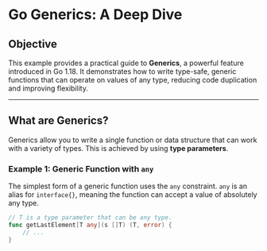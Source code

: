 # Go Generics: A Deep Dive

## Objective
This example provides a practical guide to **Generics**, a powerful feature introduced in Go 1.18. It demonstrates how to write type-safe, generic functions that can operate on values of any type, reducing code duplication and improving flexibility.

---

## What are Generics?

Generics allow you to write a single function or data structure that can work with a variety of types. This is achieved by using **type parameters**.

### Example 1: Generic Function with `any`

The simplest form of a generic function uses the `any` constraint. `any` is an alias for `interface{}`, meaning the function can accept a value of absolutely any type.

```go
// T is a type parameter that can be any type.
func getLastElement[T any](s []T) (T, error) {
    // ...
}